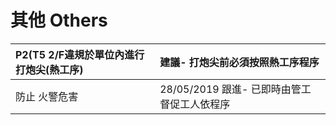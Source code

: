 # 其他 Others

| P2\(T5 2/F違規於單位內進行打炮尖\(熱工序\) | 建議- 打炮尖前必須按照熱工序程序 |
| :--- | :--- |
| 防止 火警危害 | 28/05/2019 跟進- 已即時由管工督促工人依程序 |

